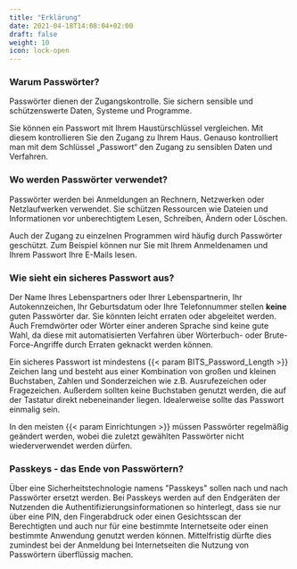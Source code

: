 ```yaml
---
title: "Erklärung"
date: 2021-04-18T14:08:04+02:00
draft: false
weight: 10
icon: lock-open
---
```


### Warum Passwörter?

Passwörter dienen der Zugangskontrolle. Sie sichern sensible und schützenswerte Daten, Systeme und Programme.

Sie können ein Passwort mit Ihrem Haustürschlüssel vergleichen. Mit diesem kontrollieren Sie den Zugang zu Ihrem Haus. Genauso kontrolliert man mit dem Schlüssel „Passwort“ den Zugang zu sensiblen Daten und Verfahren.

### Wo werden Passwörter verwendet?

Passwörter werden bei Anmeldungen an Rechnern, Netzwerken oder Netzlaufwerken verwendet. Sie schützen Ressourcen wie Dateien und Informationen vor unberechtigtem Lesen, Schreiben, Ändern oder Löschen.

Auch der Zugang zu einzelnen Programmen wird häufig durch Passwörter geschützt. Zum Beispiel können nur Sie mit Ihrem Anmeldenamen und Ihrem Passwort Ihre E-Mails lesen.

### Wie sieht ein sicheres Passwort aus?

Der Name Ihres Lebenspartners oder Ihrer Lebenspartnerin, Ihr Autokennzeichen, Ihr Geburtsdatum oder Ihre Telefonnummer stellen **keine** guten Passwörter dar. Sie könnten leicht erraten oder abgeleitet werden. Auch Fremdwörter oder Wörter einer anderen Sprache sind keine gute Wahl, da diese mit automatisierten Verfahren über Wörterbuch- oder Brute-Force-Angriffe durch Erraten geknackt werden können.

Ein sicheres Passwort ist mindestens {{< param BITS_Password_Length >}} Zeichen lang und besteht aus einer Kombination von großen und kleinen Buchstaben, Zahlen und Sonderzeichen wie z.B. Ausrufezeichen oder Fragezeichen. Außerdem sollten keine Buchstaben genutzt werden, die auf der Tastatur direkt nebeneinander liegen. Idealerweise sollte das Passwort einmalig sein.

In den meisten {{< param Einrichtungen >}} müssen Passwörter regelmäßig geändert werden, wobei die zuletzt gewählten Passwörter nicht wiederverwendet werden dürfen.

### Passkeys - das Ende von Passwörtern?

Über eine Sicherheitstechnologie namens "Passkeys" sollen nach und nach Passwörter ersetzt werden. Bei Passkeys werden auf den Endgeräten der Nutzenden die Authentifizierungsinformationen so hinterlegt, dass sie nur über eine PIN, den Fingerabdruck oder einen Gesichtsscan der Berechtigten und auch nur für eine bestimmte Internetseite oder einen bestimmte Anwendung genutzt werden können. Mittelfristig dürfte dies zumindest bei der Anmeldung bei  Internetseiten die Nutzung von Passwörtern überflüssig machen.
